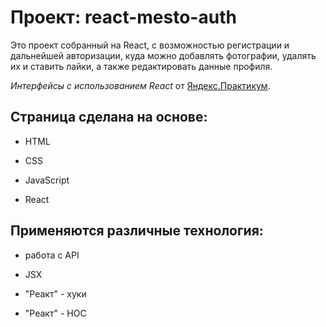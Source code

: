 # Проект: react-mesto-auth

Это проект собранный на React, с возможностью регистрации и дальнейшей авторизации, куда можно добавлять фотографии, удалять их и ставить лайки, а также редактировать данные профиля.


_Интерфейсы с использованием React_ от [Яндекс.Практикум](https://practicum.yandex.ru/).

## Cтраница сделана на основе:

- HTML

- CSS

- JavaScript

- React

## Применяются различные технология:

- работа с API

- JSX

- "Реакт" - хуки

- "Реакт" - HOC